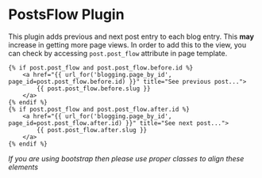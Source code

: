 # PostsFlow Plugin

This plugin adds previous and next post entry to each blog entry. This **may** increase
in getting more page views. In order to add this to the view, you can check by accessing
`post.post_flow` attribute in page template.

    {% if post.post_flow and post.post_flow.before.id %}
        <a href="{{ url_for('blogging.page_by_id', page_id=post.post_flow.before.id) }}" title="See previous post...">
            {{ post.post_flow.before.slug }}
        </a> 
    {% endif %}
    {% if post.post_flow and post.post_flow.after.id %}
        <a href="{{ url_for('blogging.page_by_id', page_id=post.post_flow.after.id) }}" title="See next post...">
            {{ post.post_flow.after.slug }}
        </a> 
    {% endif %}

*If you are using bootstrap then please use proper classes to align these elements*
